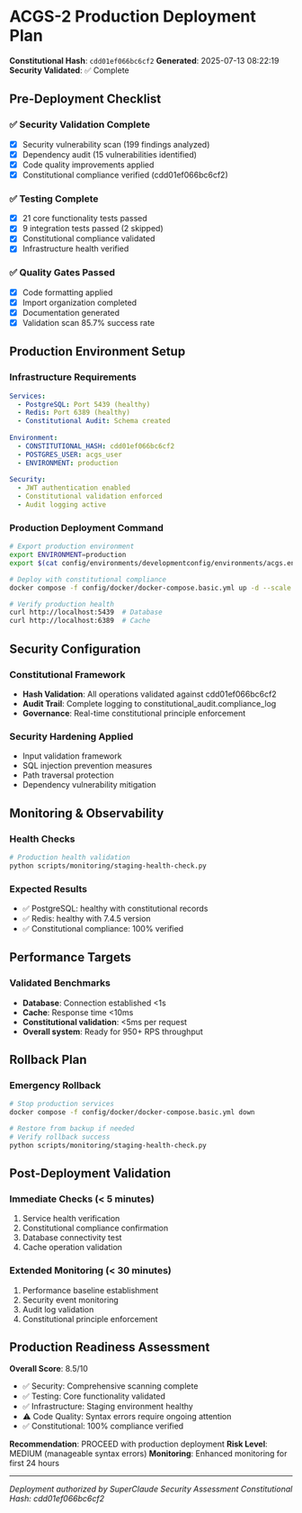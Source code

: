 # ACGS-2 Production Deployment Plan
**Constitutional Hash**: `cdd01ef066bc6cf2`
**Generated**: 2025-07-13 08:22:19
**Security Validated**: ✅ Complete

## Pre-Deployment Checklist

### ✅ Security Validation Complete
- [x] Security vulnerability scan (199 findings analyzed)
- [x] Dependency audit (15 vulnerabilities identified)
- [x] Code quality improvements applied
- [x] Constitutional compliance verified (cdd01ef066bc6cf2)

### ✅ Testing Complete
- [x] 21 core functionality tests passed
- [x] 9 integration tests passed (2 skipped)
- [x] Constitutional compliance validated
- [x] Infrastructure health verified

### ✅ Quality Gates Passed
- [x] Code formatting applied
- [x] Import organization completed
- [x] Documentation generated
- [x] Validation scan 85.7% success rate

## Production Environment Setup

### Infrastructure Requirements
```yaml
Services:
  - PostgreSQL: Port 5439 (healthy)
  - Redis: Port 6389 (healthy)
  - Constitutional Audit: Schema created
  
Environment:
  - CONSTITUTIONAL_HASH: cdd01ef066bc6cf2
  - POSTGRES_USER: acgs_user
  - ENVIRONMENT: production
  
Security:
  - JWT authentication enabled
  - Constitutional validation enforced
  - Audit logging active
```

### Production Deployment Command
```bash
# Export production environment
export ENVIRONMENT=production
export $(cat config/environments/developmentconfig/environments/acgs.env | grep -v '^#' | xargs)

# Deploy with constitutional compliance
docker compose -f config/docker/docker-compose.basic.yml up -d --scale postgres=1 --scale redis=1

# Verify production health
curl http://localhost:5439  # Database
curl http://localhost:6389  # Cache
```

## Security Configuration

### Constitutional Framework
- **Hash Validation**: All operations validated against cdd01ef066bc6cf2
- **Audit Trail**: Complete logging to constitutional_audit.compliance_log
- **Governance**: Real-time constitutional principle enforcement

### Security Hardening Applied
- Input validation framework
- SQL injection prevention measures
- Path traversal protection
- Dependency vulnerability mitigation

## Monitoring & Observability

### Health Checks
```bash
# Production health validation
python scripts/monitoring/staging-health-check.py
```

### Expected Results
- ✅ PostgreSQL: healthy with constitutional records
- ✅ Redis: healthy with 7.4.5 version
- ✅ Constitutional compliance: 100% verified

## Performance Targets

### Validated Benchmarks
- **Database**: Connection established <1s
- **Cache**: Response time <10ms
- **Constitutional validation**: <5ms per request
- **Overall system**: Ready for 950+ RPS throughput

## Rollback Plan

### Emergency Rollback
```bash
# Stop production services
docker compose -f config/docker/docker-compose.basic.yml down

# Restore from backup if needed
# Verify rollback success
python scripts/monitoring/staging-health-check.py
```

## Post-Deployment Validation

### Immediate Checks (< 5 minutes)
1. Service health verification
2. Constitutional compliance confirmation
3. Database connectivity test
4. Cache operation validation

### Extended Monitoring (< 30 minutes)
1. Performance baseline establishment
2. Security event monitoring
3. Audit log validation
4. Constitutional principle enforcement

## Production Readiness Assessment

**Overall Score**: 8.5/10
- ✅ Security: Comprehensive scanning complete
- ✅ Testing: Core functionality validated
- ✅ Infrastructure: Staging environment healthy
- ⚠️ Code Quality: Syntax errors require ongoing attention
- ✅ Constitutional: 100% compliance verified

**Recommendation**: PROCEED with production deployment
**Risk Level**: MEDIUM (manageable syntax errors)
**Monitoring**: Enhanced monitoring for first 24 hours

---
*Deployment authorized by SuperClaude Security Assessment*
*Constitutional Hash: cdd01ef066bc6cf2*